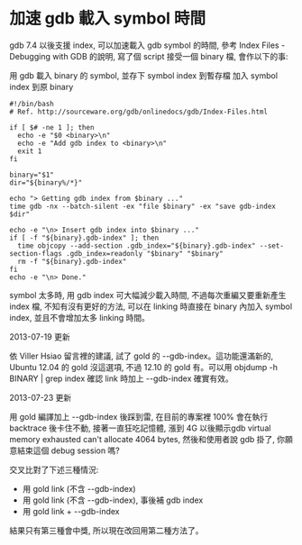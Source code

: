 # 加速 gdb 載入 symbol 時間


gdb 7.4 以後支援 index, 可以加速載入 gdb symbol 的時間, 參考 Index Files - Debugging with GDB 的說明, 寫了個 script 接受一個 binary 檔, 會作以下的事:

用 gdb 載入 binary 的 symbol, 並存下 symbol index 到暫存檔
加入 symbol index 到原 binary

```
#!/bin/bash
# Ref. http://sourceware.org/gdb/onlinedocs/gdb/Index-Files.html

if [ $# -ne 1 ]; then
  echo -e "$0 <binary>\n"
  echo -e "Add gdb index to <binary>\n"
  exit 1
fi

binary="$1"
dir="${binary%/*}"

echo "> Getting gdb index from $binary ..."
time gdb -nx --batch-silent -ex "file $binary" -ex "save gdb-index $dir"

echo -e "\n> Insert gdb index into $binary ..."
if [ -f "${binary}.gdb-index" ]; then
  time objcopy --add-section .gdb_index="${binary}.gdb-index" --set-section-flags .gdb_index=readonly "$binary" "$binary"
  rm -f "${binary}.gdb-index"
fi
echo -e "\n> Done."
```

symbol 太多時, 用 gdb index 可大幅減少載入時間, 不過每次重編又要重新產生 index 檔, 不知有沒有更好的方法, 可以在 linking 時直接在 binary 內加入 symbol index, 並且不會增加太多 linking 時間。

2013-07-19 更新

依 Viller Hsiao 留言裡的建議, 試了 gold 的 --gdb-index。這功能還滿新的, Ubuntu 12.04 的 gold 沒這選項, 不過 12.10 的 gold 有。可以用 objdump -h BINARY | grep index 確認 link 時加上 --gdb-index 確實有效。

2013-07-23 更新

用 gold 編譯加上 --gdb-index 後踩到雷, 在目前的專案裡 100% 會在執行 backtrace 後卡住不動, 接著一直狂吃記憶體, 漲到 4G 以後顯示gdb virtual memory exhausted can't allocate 4064 bytes, 然後和使用者說 gdb 掛了, 你願意結束這個 debug session 嗎?

交叉比對了下述三種情況:

- 用 gold link (不含 --gdb-index)
- 用 gold link (不含 --gdb-index), 事後補 gdb index
- 用 gold link + --gdb-index

結果只有第三種會中獎, 所以現在改回用第二種方法了。
